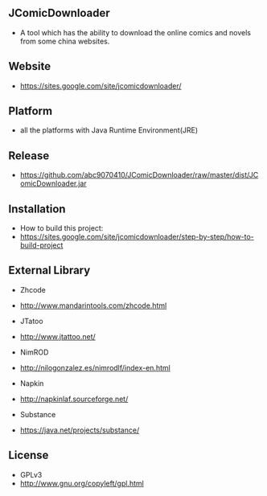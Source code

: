 ## JComicDownloader

* A tool which has the ability to download the online comics and novels from some china websites.


## Website

* https://sites.google.com/site/jcomicdownloader/


## Platform

* all the platforms with Java Runtime Environment(JRE)


## Release

* https://github.com/abc9070410/JComicDownloader/raw/master/dist/JComicDownloader.jar


## Installation

* How to build this project:
* https://sites.google.com/site/jcomicdownloader/step-by-step/how-to-build-project


## External Library

* Zhcode
* http://www.mandarintools.com/zhcode.html

* JTatoo
* http://www.jtattoo.net/

* NimROD
* http://nilogonzalez.es/nimrodlf/index-en.html

* Napkin
* http://napkinlaf.sourceforge.net/

* Substance
* https://java.net/projects/substance/

## License

* GPLv3
* http://www.gnu.org/copyleft/gpl.html
